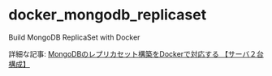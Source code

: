 # docker_mongodb_replicaset
Build MongoDB ReplicaSet with Docker

詳細な記事:
  [MongoDBのレプリカセット構築をDockerで対応する 【サーバ２台構成】](https://it-web-life.com/docker_mongodb_replicaset/)
